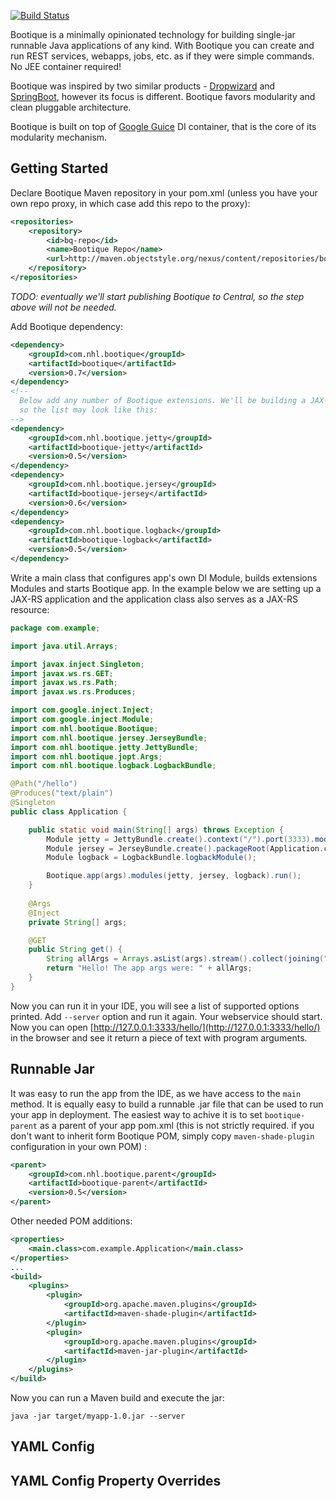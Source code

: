 [![Build Status](https://travis-ci.org/nhl/bootique.svg)](https://travis-ci.org/nhl/bootique)

Bootique is a minimally opinionated technology for building single-jar runnable Java applications of any kind. With Bootique you can create and run REST services, webapps, jobs, etc. as if they were simple commands. No JEE container required!

Bootique was inspired by two similar products - [Dropwizard](http://www.dropwizard.io) and [SpringBoot](http://projects.spring.io/spring-boot/), however its focus is different. Bootique favors modularity and clean pluggable architecture.

Bootique is built on top of [Google Guice](https://github.com/google/guice) DI container, that is the core of its modularity mechanism.

## Getting Started

Declare Bootique Maven repository in your pom.xml (unless you have your own repo proxy, in which case add this repo to the proxy):

```XML
<repositories>
    <repository>
        <id>bq-repo</id>
        <name>Bootique Repo</name>
        <url>http://maven.objectstyle.org/nexus/content/repositories/bootique</url>
    </repository>
</repositories>
```
_TODO: eventually we'll start publishing Bootique to Central, so the step above will not be needed._

Add Bootique dependency:

```XML
<dependency>
	<groupId>com.nhl.bootique</groupId>
	<artifactId>bootique</artifactId>
	<version>0.7</version>
</dependency>
<!-- 
  Below add any number of Bootique extensions. We'll be building a JAX-RS webservice here, 
  so the list may look like this:
-->
<dependency>
	<groupId>com.nhl.bootique.jetty</groupId>
	<artifactId>bootique-jetty</artifactId>
	<version>0.5</version>
</dependency>
<dependency>
	<groupId>com.nhl.bootique.jersey</groupId>
	<artifactId>bootique-jersey</artifactId>
	<version>0.6</version>
</dependency>
<dependency>
	<groupId>com.nhl.bootique.logback</groupId>
	<artifactId>bootique-logback</artifactId>
	<version>0.5</version>
</dependency>
```
Write a main class that configures app's own DI Module, builds extensions Modules and starts Bootique app. In the example below we are setting up a JAX-RS application and the application class also serves as a JAX-RS resource:

```Java
package com.example;

import java.util.Arrays;

import javax.inject.Singleton;
import javax.ws.rs.GET;
import javax.ws.rs.Path;
import javax.ws.rs.Produces;

import com.google.inject.Inject;
import com.google.inject.Module;
import com.nhl.bootique.Bootique;
import com.nhl.bootique.jersey.JerseyBundle;
import com.nhl.bootique.jetty.JettyBundle;
import com.nhl.bootique.jopt.Args;
import com.nhl.bootique.logback.LogbackBundle;

@Path("/hello")
@Produces("text/plain")
@Singleton
public class Application {

	public static void main(String[] args) throws Exception {
		Module jetty = JettyBundle.create().context("/").port(3333).module();
		Module jersey = JerseyBundle.create().packageRoot(Application.class).module();
		Module logback = LogbackBundle.logbackModule();

		Bootique.app(args).modules(jetty, jersey, logback).run();
	}
	
	@Args
	@Inject
	private String[] args;

	@GET
	public String get() {
		String allArgs = Arrays.asList(args).stream().collect(joining(" "));
		return "Hello! The app args were: " + allArgs;
	}
}
```

Now you can run it in your IDE, you will see a list of supported options printed. Add ```--server``` option and run it again. Your webservice should start. Now you can open [http://127.0.0.1:3333/hello/](http://127.0.0.1:3333/hello/) in the browser and see it return a piece of text with program arguments.

## Runnable Jar

It was easy to run the app from the IDE, as we have access to the ```main``` method. It is equally easy to build a runnable .jar file that can be used to run your app in deployment. The easiest way to achive it is to set ```bootique-parent``` as a parent of your app  pom.xml (this is not strictly required. if you don't want to inherit form Bootique POM, simply copy ```maven-shade-plugin``` configuration in your own POM) :

```XML
<parent>
	<groupId>com.nhl.bootique.parent</groupId>
	<artifactId>bootique-parent</artifactId>
	<version>0.5</version>
</parent>
```
Other needed POM additions:
```XML
<properties>
	<main.class>com.example.Application</main.class>
</properties>
...
<build>
	<plugins>
		<plugin>
			<groupId>org.apache.maven.plugins</groupId>
			<artifactId>maven-shade-plugin</artifactId>
		</plugin>
		<plugin>
			<groupId>org.apache.maven.plugins</groupId>
			<artifactId>maven-jar-plugin</artifactId>
		</plugin>
	</plugins>
</build>
```
Now you can run a Maven build and execute the jar:
```mvn package
java -jar target/myapp-1.0.jar --server
```

## YAML Config

## YAML Config Property Overrides
